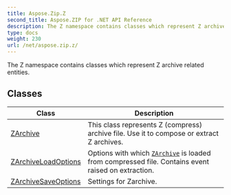 ```yaml
---
title: Aspose.Zip.Z
second_title: Aspose.ZIP for .NET API Reference
description: The Z namespace contains classes which represent Z archive related entities
type: docs
weight: 230
url: /net/aspose.zip.z/
---
```

The Z namespace contains classes which represent Z archive related entities.

## Classes

| Class | Description |
| --- | --- |
| [ZArchive](./zarchive/) | This class represents Z (compress) archive file. Use it to compose or extract Z archives. |
| [ZArchiveLoadOptions](./zarchiveloadoptions/) | Options with which [`ZArchive`](../aspose.zip.z/zarchive/) is loaded from compressed file. Contains event raised on extraction. |
| [ZArchiveSaveOptions](./zarchivesaveoptions/) | Settings for Zarchive. |


